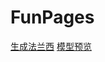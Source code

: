 # FunPages

[生成法兰西](https://dodio12138.github.io/FunPages/page/FlagTransform.html)
[模型预览](https://dodio12138.github.io/FunPages/page/ThreeJs.html)

